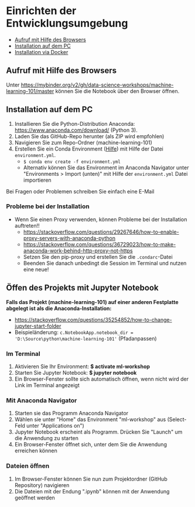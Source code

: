 # Einrichten der Entwicklungsumgebung

* [Aufruf mit Hilfe des Browsers](#aufruf-mit-hilfe-des-browsers)
* [Installation auf dem PC](#installation-auf-dem-pc)
* [Installation via Docker](docker/README.md)


## Aufruf mit Hilfe des Browsers

Unter https://mybinder.org/v2/gh/data-science-workshops/machine-learning-101/master können Sie die Notebook über den Browser öffnen.

## Installation auf dem PC

1. Installieren Sie die Python-Distribution Anaconda: https://www.anaconda.com/download/ (Python 3).
2. Laden Sie das GitHub-Repo herunter (als ZIP wird empfohlen)
3. Navigieren Sie zum Repo-Ordner (machine-learning-101)
4. Erstellen Sie ein Conda Environment ([Hilfe](https://conda.io/docs/using/envs.html)) mit Hilfe der Datei `environment.yml`.
    * `$ conda env create -f environment.yml`
    * Alternativ können Sie das Environment im Anaconda Navigator unter "Environments > Import (unten)" mit Hilfe der `environment.yml` Datei importieren

Bei Fragen oder Problemen schreiben Sie einfach eine E-Mail

### Probleme bei der Installation
* Wenn Sie einen Proxy verwenden, können Probleme bei der Installation auftreten!!
   * https://stackoverflow.com/questions/29267646/how-to-enable-proxy-servers-with-anaconda-python
   * https://stackoverflow.com/questions/36729023/how-to-make-anaconda-work-behind-http-proxy-not-https
   * Setzen Sie den pip-proxy und erstellen Sie die `.condarc`-Datei
   * Beenden Sie danach unbedingt die Session im Terminal und nutzen eine neue!

## Öffen des Projekts mit Jupyter Notebook

**Falls das Projekt (machine-learning-101) auf einer anderen Festplatte abgelegt ist als die Anaconda-Installation:**
* https://stackoverflow.com/questions/35254852/how-to-change-jupyter-start-folder
* Beispieländerung: `c.NotebookApp.notebook_dir = 'D:\Source\python\machine-learning-101'` (Pfadanpassen)

### Im Terminal
1. Aktivieren Sie Ihr Environment: **$ activate ml-workshop**
2. Starten Sie Jupyter Notebook: **$ jupyter notebook**
3. Ein Browser-Fenster sollte sich automatisch öffnen, wenn nicht wird der Link im Terminal angezeigt

### Mit Anaconda Navigator
1. Starten sie das Programm Anaconda Navigator
2. Wählen sie unter "Home" das Environment "ml-workshop" aus (Select-Feld unter "Applications on")
3. Jupyter Notebook erscheint als Programm. Drücken Sie "Launch" um die Anwendung zu starten
4. Ein Browser-Fenster öffnet sich, unter dem Sie die Anwendung erreichen können

### Dateien öffnen
1. Im Browser-Fenster können Sie nun zum Projektordner (GitHub Repository) navigieren
2. Die Dateien mit der Endung ".ipynb" können mit der Anwendung geöffnet werden